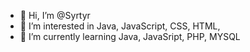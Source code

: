 - 👋 Hi, I’m @Syrtyr
- 👀 I’m interested in Java, JavaScript, CSS, HTML, 
- 🌱 I’m currently learning Java, JavaSript, PHP, MYSQL
<!---
Syrtyr/Syrtyr is a ✨ special ✨ repository because its `README.md` (this file) appears on your GitHub profile.
You can click the Preview link to take a look at your changes.
--->
